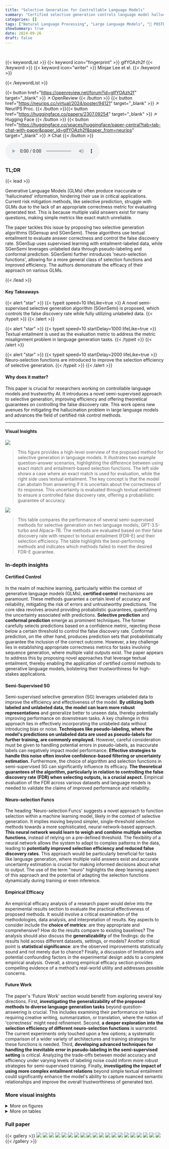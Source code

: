 ```yaml
---
title: "Selective Generation for Controllable Language Models"
summary: "Certified selective generation controls language model hallucinations by leveraging textual entailment and a novel semi-supervised algorithm, guaranteeing a controlled false discovery rate."
categories: []
tags: ["Natural Language Processing", "Large Language Models", "🏢 POSTECH",]
showSummary: true
date: 2024-09-26
draft: false
---
```


<br>

{{< keywordList >}}
{{< keyword icon="fingerprint" >}} glfYOAzh2f {{< /keyword >}}
{{< keyword icon="writer" >}} Minjae Lee et el. {{< /keyword >}}
 
{{< /keywordList >}}

{{< button href="https://openreview.net/forum?id=glfYOAzh2f" target="_blank" >}}
↗ OpenReview
{{< /button >}}
{{< button href="https://neurips.cc/virtual/2024/poster/94121" target="_blank" >}}
↗ NeurIPS Proc.
{{< /button >}}{{< button href="https://huggingface.co/papers/2307.09254" target="_blank" >}}
↗ Hugging Face
{{< /button >}}
{{< button href="https://huggingface.co/spaces/huggingface/paper-central?tab=tab-chat-with-paper&paper_id=glfYOAzh2f&paper_from=neurips" target="_blank" >}}
↗ Chat
{{< /button >}}



<audio controls>
    <source src="https://ai-paper-reviewer.com/glfYOAzh2f/podcast.wav" type="audio/wav">
    Your browser does not support the audio element.
</audio>


### TL;DR


{{< lead >}}

Generative Language Models (GLMs) often produce inaccurate or 'hallucinated' information, hindering their use in critical applications. Current risk mitigation methods, like selective prediction, struggle with GLMs due to the lack of an appropriate correctness metric for evaluating generated text. This is because multiple valid answers exist for many questions, making simple metrics like exact match unreliable.

The paper tackles this issue by proposing two selective generation algorithms (SGensup and SGenSemi). These algorithms use textual entailment to evaluate answer correctness and control the false discovery rate. SGenSup uses supervised learning with entailment-labeled data, while SGenSemi leverages unlabeled data through pseudo-labeling and conformal prediction. SGenSemi further introduces 'neuro-selection functions', allowing for a more general class of selection functions and improved efficiency.  The authors demonstrate the efficacy of their approach on various GLMs.

{{< /lead >}}


#### Key Takeaways

{{< alert "star" >}}
{{< typeit speed=10 lifeLike=true >}} A novel semi-supervised selective generation algorithm (SGenSemi) is proposed, which controls the false discovery rate while fully utilizing unlabeled data. {{< /typeit >}}
{{< /alert >}}

{{< alert "star" >}}
{{< typeit speed=10 startDelay=1000 lifeLike=true >}} Textual entailment is used as the evaluation metric to address the metric misalignment problem in language generation tasks. {{< /typeit >}}
{{< /alert >}}

{{< alert "star" >}}
{{< typeit speed=10 startDelay=2000 lifeLike=true >}} Neuro-selection functions are introduced to improve the selection efficiency of selective generation. {{< /typeit >}}
{{< /alert >}}

#### Why does it matter?
This paper is crucial for researchers working on controllable language models and trustworthy AI.  It introduces a novel semi-supervised approach to selective generation, improving efficiency and offering theoretical guarantees on controlling the false discovery rate. This work opens new avenues for mitigating the hallucination problem in large language models and advances the field of certified risk control methods.

------
#### Visual Insights



![](https://ai-paper-reviewer.com/glfYOAzh2f/figures_1_1.jpg)

> This figure provides a high-level overview of the proposed method for selective generation in language models.  It illustrates two example question-answer scenarios, highlighting the difference between using exact match and entailment-based selection functions. The left side shows a case where an exact match is used for evaluation, while the right side uses textual entailment. The key concept is that the model can abstain from answering if it is uncertain about the correctness of its response. This uncertainty is evaluated through textual entailment to ensure a controlled false discovery rate, offering a probabilistic guarantee of accuracy.





![](https://ai-paper-reviewer.com/glfYOAzh2f/tables_8_1.jpg)

> This table compares the performance of several semi-supervised methods for selective generation on two language models, GPT-3.5-turbo and Alpaca-7B.  The methods are evaluated based on their false discovery rate with respect to textual entailment (FDR-E) and their selection efficiency.  The table highlights the best-performing methods and indicates which methods failed to meet the desired FDR-E guarantee.





### In-depth insights


#### Certified Control
In the realm of machine learning, particularly within the context of generative language models (GLMs), **certified control** mechanisms are paramount.  These methods guarantee a certain level of accuracy and reliability, mitigating the risk of errors and untrustworthy predictions.  The core idea revolves around providing probabilistic guarantees, quantifying the uncertainty associated with predictions.  **Selective prediction** and **conformal prediction** emerge as prominent techniques.  The former carefully selects predictions based on a confidence metric, rejecting those below a certain threshold to control the false discovery rate. Conformal prediction, on the other hand, produces prediction sets that probabilistically guarantee the inclusion of the correct outcome.  However, a key challenge lies in establishing appropriate correctness metrics for tasks involving sequence generation, where multiple valid outputs exist. The paper appears to address this by proposing novel approaches that leverage textual entailment, thereby enabling the application of certified control methods to generative language models, bolstering their trustworthiness for high-stakes applications.

#### Semi-Supervised SG
Semi-supervised selective generation (SG) leverages unlabeled data to improve the efficiency and effectiveness of the model.  **By utilizing both labeled and unlabeled data, the model can learn more robust representations** and generalize better to unseen data, thereby potentially improving performance on downstream tasks. A key challenge in this approach lies in effectively incorporating the unlabeled data without introducing bias or noise.  **Techniques like pseudo-labeling, where the model's predictions on unlabeled data are used as pseudo-labels for further training, are commonly employed.** However, careful consideration must be given to handling potential errors in pseudo-labels, as inaccurate labels can negatively impact model performance.  **Effective strategies to handle this noise often involve confidence-based filtering or uncertainty estimation.** Furthermore, the choice of algorithm and selection functions in semi-supervised SG can significantly influence its efficacy.  **The theoretical guarantees of the algorithm, particularly in relation to controlling the false discovery rate (FDR) when selecting outputs, is a crucial aspect.**  Empirical evaluation of the FDR across various datasets and language models is needed to validate the claims of improved performance and reliability.

#### Neuro-selection Funcs
The heading 'Neuro-selection Funcs' suggests a novel approach to function selection within a machine learning model, likely in the context of selective generation.  It implies moving beyond simpler, single-threshold selection methods towards a more sophisticated, neural network-based approach. **This neural network would learn to weigh and combine multiple selection functions**, instead of relying on a pre-defined threshold.  The flexibility of a neural network allows the system to adapt to complex patterns in the data, leading to **potentially improved selection efficiency and reduced false discovery rates**.  This approach would be particularly beneficial for tasks like language generation, where multiple valid answers exist and accurate uncertainty estimation is crucial for making informed decisions about what to output.  The use of the term "neuro" highlights the deep learning aspect of this approach and the potential of adapting the selection functions dynamically during training or even inference.

#### Empirical Efficacy
An empirical efficacy analysis of a research paper would delve into the experimental results section to evaluate the practical effectiveness of proposed methods.  It would involve a critical examination of the methodologies, data analysis, and interpretation of results. Key aspects to consider include the **choice of metrics**: are they appropriate and comprehensive?  How do the results compare to existing baselines?  The analysis should also discuss the **generalizability** of the findings: do the results hold across different datasets, settings, or models?  Another critical point is **statistical significance**: are the observed improvements statistically sound and not merely due to chance?  Finally, a discussion of limitations and potential confounding factors in the experimental design adds to a complete empirical analysis.  Overall, a strong empirical efficacy section provides compelling evidence of a method's real-world utility and addresses possible concerns.

#### Future Work
The paper's 'Future Work' section would benefit from exploring several key directions.  First, **investigating the generalizability of the proposed methods to diverse language generation tasks** beyond question-answering is crucial.  This includes examining their performance on tasks requiring creative writing, summarization, or translation, where the notion of 'correctness' might need refinement. Second, **a deeper exploration into the selection efficiency of different neuro-selection functions** is warranted.  The current experiments only touched upon a few options; a systematic comparison of a wider variety of architectures and training strategies for these functions is needed.  Third, **developing advanced techniques for handling the inevitable error in pseudo-labeling in the semi-supervised setting** is critical.  Analyzing the trade-offs between model accuracy and efficiency under varying levels of labeling noise could inform more robust strategies for semi-supervised training.  Finally, **investigating the impact of using more complex entailment relations** beyond simple textual entailment could significantly enhance the model's ability to capture nuanced semantic relationships and improve the overall trustworthiness of generated text. 


### More visual insights

<details>
<summary>More on figures
</summary>


![](https://ai-paper-reviewer.com/glfYOAzh2f/figures_5_1.jpg)

> This figure shows the decomposition of the false discovery rate with respect to the true entailment set (FDR-E).  It breaks down the FDR-E into four components to illustrate the different types of errors that can occur when estimating the entailment set: True Discovery (TD), False Negative Entailment Rate (FNER), False Entailment Rate (FER), and Non-Entailment Rate (NER).  These components are used in the analysis and derivation of the FDR-E bounds for semi-supervised learning. The relationship between the estimated entailment set and the true entailment set illustrates the error rates.


![](https://ai-paper-reviewer.com/glfYOAzh2f/figures_9_1.jpg)

> This figure provides a high-level overview of the proposed method for selective generation, highlighting its key components and illustrating its qualitative performance. The core idea is to develop a selective generator capable of abstaining from making predictions when uncertain, thereby controlling the rate of hallucination (false discovery rate) in generated text sequences.  The figure displays two examples illustrating different selection functions (exact match and entailment) applied to the language model's generated answer in order to decide whether the answer is correct and should be accepted or incorrect and should be rejected. It shows that the proposed entailment-based approach provides a more robust method for evaluating answer correctness, particularly in handling scenarios with multiple valid answers.


![](https://ai-paper-reviewer.com/glfYOAzh2f/figures_14_1.jpg)

> This figure provides a high-level overview of the proposed method for selective generation, highlighting its key components and illustrating its application with qualitative examples. The core idea is to combine a language model (LLM) with a selection function to filter out unreliable predictions (hallucinations).  The selection function leverages textual entailment, comparing generated answers to known correct answers to determine correctness. This approach ensures a controlled false discovery rate (FDR) on the generated text while offering a probabilistic guarantee on the quality of the remaining predictions.


![](https://ai-paper-reviewer.com/glfYOAzh2f/figures_25_1.jpg)

> This figure shows box plots illustrating the False Discovery Rate with respect to textual entailment (FDR-E) for different methods on the GPT-3.5-turbo language model.  The plots compare supervised and semi-supervised approaches, highlighting the effectiveness of the proposed methods in controlling FDR-E and satisfying the Probably Approximately Correct (PAC) guarantee.  Red boxes indicate methods that failed to control FDR-E in at least one of 100 trials.


![](https://ai-paper-reviewer.com/glfYOAzh2f/figures_25_2.jpg)

> This figure provides a visual overview of the proposed method for selective generation, highlighting its key components and illustrating its performance. The main idea is to create a language model that can abstain from generating an answer when uncertain, thus controlling the rate of hallucination (incorrect answers).  The left side shows a method using an exact match selection function while the right shows one using an entailment-based approach.  The graphic demonstrates how the selection functions decide whether to accept or reject the LLM’s output by evaluating its correctness against a true answer. This ensures a controlled false discovery rate, providing a probabilistic guarantee for the correctness of the generated answers.


</details>




<details>
<summary>More on tables
</summary>


![](https://ai-paper-reviewer.com/glfYOAzh2f/tables_8_2.jpg)
> This table shows qualitative results of the Alpaca7B model in terms of whether the model's generated answer is correct or not according to human judgment. It demonstrates the effectiveness of the proposed method (SGenSemi) in selecting correct answers while rejecting incorrect ones.  Specifically, it compares the results of the proposed method with the baseline method (SGENEM) on two different question-answer pairs.

![](https://ai-paper-reviewer.com/glfYOAzh2f/tables_15_1.jpg)
> This table compares the performance of several semi-supervised methods for selective generation.  The key metrics are the False Discovery Rate with respect to textual entailment (FDR-E) and the selection efficiency.  The table shows results for two different language models (GPT-3.5-turbo and Alpaca-7B) and uses 10,000 unlabeled samples.  The best performing methods for each model are highlighted in bold, while methods that failed to meet the desired FDR-E guarantee are underlined.

![](https://ai-paper-reviewer.com/glfYOAzh2f/tables_15_2.jpg)
> This table compares the performance of several semi-supervised methods for selective generation.  The methods are evaluated based on their False Discovery Rate with respect to textual entailment (FDR-E) and their efficiency (the ratio of non-abstained generations).  The experiment uses 10,000 unlabeled samples for both GPT-3.5-turbo and Alpaca-7B language models. The best-performing methods for each metric are highlighted in bold, and methods that failed to meet the desired FDR-E level are underlined.

![](https://ai-paper-reviewer.com/glfYOAzh2f/tables_15_3.jpg)
> This table compares the performance of several semi-supervised methods for selective generation in controlling the False Discovery Rate with respect to Textual Entailment (FDR-E).  The methods are evaluated on two language models (GPT-3.5-turbo and Alpaca-7B) using 10,000 unlabeled data points.  The table shows the achieved FDR-E and the selection efficiency for each method.  The best performing methods (lowest FDR-E) are highlighted in bold.  Methods that failed to meet the desired FDR-E guarantee are underlined.

![](https://ai-paper-reviewer.com/glfYOAzh2f/tables_19_1.jpg)
> This table compares the performance of several semi-supervised methods for controlling the false discovery rate via textual entailment (FDR-E).  The methods are evaluated on two large language models (GPT-3.5-turbo and Alpaca-7B) using 10,000 unlabeled samples.  The best results for FDR-E and efficiency are highlighted in bold.  Underlined results indicate methods that failed to meet the desired FDR-E guarantee during training.

![](https://ai-paper-reviewer.com/glfYOAzh2f/tables_25_1.jpg)
> This table compares the performance of fully supervised selective generation methods on two language models, GPT-3.5-turbo and Alpaca-7B.  The methods are evaluated based on their False Discovery Rate with respect to textual entailment (FDR-E) and selection efficiency.  The best results (lowest FDR-E and highest efficiency) are highlighted, and those that did not meet the desired FDR-E guarantee are indicated.  The table also notes that the best efficiency values for the fully supervised methods serve as a benchmark for comparing the semi-supervised methods.

![](https://ai-paper-reviewer.com/glfYOAzh2f/tables_26_1.jpg)
> This table compares the performance of several semi-supervised methods for selective generation on two language models (GPT-3.5-turbo and Alpaca-7B).  The key metrics are FDR-E (False Discovery Rate with respect to Entailment) and efficiency (percentage of instances where the model does not abstain). The table highlights the best performing methods and indicates which methods failed to meet the desired FDR-E guarantee (underlined values).  The dataset used is the QA2D dataset, filtered to include only questions from the SQUAD subset, where human-labeled entailment information is available. A stricter FDR-E threshold (ε = 0.15) was used for this evaluation.

![](https://ai-paper-reviewer.com/glfYOAzh2f/tables_26_2.jpg)
> This table compares the performance of fully supervised methods for controlling the False Discovery Rate with respect to textual entailment (FDR-E).  It shows the FDR-E and efficiency achieved by different methods using two different scoring functions (fM1 and fM2) on two language models (GPT-3.5-turbo and Alpaca-7B). The dataset used is the QA2D dataset filtered to include only the SQuAD subset with human-transformed questions and answers, and the desired FDR-E level (ε) is set to 0.15.  Underlined results indicate that the method did not meet the FDR-E guarantee during training.

</details>




### Full paper

{{< gallery >}}
<img src="https://ai-paper-reviewer.com/glfYOAzh2f/1.png" class="grid-w50 md:grid-w33 xl:grid-w25" />
<img src="https://ai-paper-reviewer.com/glfYOAzh2f/2.png" class="grid-w50 md:grid-w33 xl:grid-w25" />
<img src="https://ai-paper-reviewer.com/glfYOAzh2f/3.png" class="grid-w50 md:grid-w33 xl:grid-w25" />
<img src="https://ai-paper-reviewer.com/glfYOAzh2f/4.png" class="grid-w50 md:grid-w33 xl:grid-w25" />
<img src="https://ai-paper-reviewer.com/glfYOAzh2f/5.png" class="grid-w50 md:grid-w33 xl:grid-w25" />
<img src="https://ai-paper-reviewer.com/glfYOAzh2f/6.png" class="grid-w50 md:grid-w33 xl:grid-w25" />
<img src="https://ai-paper-reviewer.com/glfYOAzh2f/7.png" class="grid-w50 md:grid-w33 xl:grid-w25" />
<img src="https://ai-paper-reviewer.com/glfYOAzh2f/8.png" class="grid-w50 md:grid-w33 xl:grid-w25" />
<img src="https://ai-paper-reviewer.com/glfYOAzh2f/9.png" class="grid-w50 md:grid-w33 xl:grid-w25" />
<img src="https://ai-paper-reviewer.com/glfYOAzh2f/10.png" class="grid-w50 md:grid-w33 xl:grid-w25" />
<img src="https://ai-paper-reviewer.com/glfYOAzh2f/11.png" class="grid-w50 md:grid-w33 xl:grid-w25" />
<img src="https://ai-paper-reviewer.com/glfYOAzh2f/12.png" class="grid-w50 md:grid-w33 xl:grid-w25" />
<img src="https://ai-paper-reviewer.com/glfYOAzh2f/13.png" class="grid-w50 md:grid-w33 xl:grid-w25" />
<img src="https://ai-paper-reviewer.com/glfYOAzh2f/14.png" class="grid-w50 md:grid-w33 xl:grid-w25" />
<img src="https://ai-paper-reviewer.com/glfYOAzh2f/15.png" class="grid-w50 md:grid-w33 xl:grid-w25" />
<img src="https://ai-paper-reviewer.com/glfYOAzh2f/16.png" class="grid-w50 md:grid-w33 xl:grid-w25" />
<img src="https://ai-paper-reviewer.com/glfYOAzh2f/17.png" class="grid-w50 md:grid-w33 xl:grid-w25" />
<img src="https://ai-paper-reviewer.com/glfYOAzh2f/18.png" class="grid-w50 md:grid-w33 xl:grid-w25" />
<img src="https://ai-paper-reviewer.com/glfYOAzh2f/19.png" class="grid-w50 md:grid-w33 xl:grid-w25" />
<img src="https://ai-paper-reviewer.com/glfYOAzh2f/20.png" class="grid-w50 md:grid-w33 xl:grid-w25" />
{{< /gallery >}}